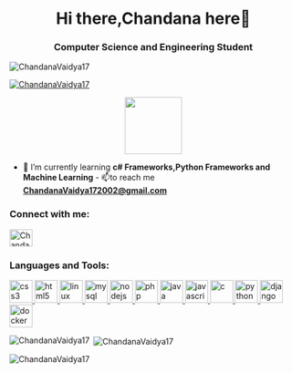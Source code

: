 <h1 align="center">Hi there,Chandana here👋</h1>
<h3 align="center">Computer Science and Engineering Student</h3>


<p align="left">
  <img
    src="https://komarev.com/ghpvc/?username=ChandanaVaidya17&label=Profile%20views&color=0e75b6&style=flat"
    alt="ChandanaVaidya17"
  />
</p>
<p align="left">
  <a href="https://github.com/ryo-ma/github-profile-trophy"
    ><img
      src="https://github-profile-trophy.vercel.app/?username=ChandanaVaidya17"
      alt="ChandanaVaidya17"
  /></a>
</p>
<div id = "header" align = "center">
  <img src="https://media.giphy.com/media/NgurY1o4z080Jfoyzw/giphy.gif" width = "100"/>
</div>

- 🌱 I’m currently learning **c# Frameworks,Python Frameworks and Machine Learning** - 📫to reach me
**ChandanaVaidya172002@gmail.com**

<h3 align="left">Connect with me:</h3>
<p align="left">
  <a href="https://www.linkedin.com/in/chandana-b-b78174208" target="blank">
    <label for=""></label><img align="center"
    src=https://www.google.com/url?sa=i&url=http%3A%2F%2Fclipart-library.com%2Ffree%2Flinkedin-transparent.html&psig=AOvVaw3junaKNZfD7YCIJBn4AemH&ust=1620497797817000&source=images&cd=vfe&ved=0CAIQjRxqFwoTCNi62_SWuPACFQAAAAAdAAAAABAD"
    alt="ChandanaVaidya17" height="30" width="40" /></a
  >
  <!-- <a href="https://instagram.com/chandu1_7" target="blank"
        ><img
        align="center"
        src="https://www.google.com/url?sa=i&url=https%3A%2F%2Fwww.pinterest.com%2Fpin%2F627267054330067625%2F&psig=AOvVaw0vrxPz7olNA6g3oQ6ARp9H&ust=1620497752357000&source=images&cd=vfe&ved=0CAIQjRxqFwoTCIDu3NqWuPACFQAAAAAdAAAAABAD"
        alt="chandu1_7"
        height="30"
        width="40"
    /></a> -->
  <!-- <a href="https://www.youtube.com/c/deepak nayak" target="blank"><img align="center" src="https://raw.githubusercontent.com/rahuldkjain/github-profile-readme-generator/neutral-icons/src/images/icons/Social/youtube.svg" alt="deepak nayak" height="30" width="40" /></a> -->
</p>

<h3 align="left">Languages and Tools:</h3>
<p align="left">
  <!-- <a href="https://developer.android.com" target="_blank">
        <img
        src="https://raw.githubusercontent.com/devicons/devicon/master/icons/android/android-original-wordmark.svg"
        alt="android"
        width="40"
        height="40"
        />
    </a> -->
  <a href="https://www.w3schools.com/css/" target="_blank">
    <img
      src="https://img.icons8.com/color/512/css3.png"
      alt="css3"
      width="40"
      height="40"
    />
  </a>
  <!-- <a href="https://expressjs.com" target="_blank">
        <img
        src="https://raw.githubusercontent.com/devicons/devicon/master/icons/express/express-original-wordmark.svg"
        alt="express"
        width="40"
        height="40"
        />
    </a> -->
  <!-- <a href="https://firebase.google.com/" target="_blank">
        <img
        src="https://www.vectorlogo.zone/logos/flutterio/flutterio-icon.svg"
        alt="flutter"
        width="40"
        height="40"
        />
    </a> -->
  <!-- <a href="https://www.framer.com/" target="_blank">
    <img
      src="https://www.vectorlogo.zone/logos/git-scm/git-scm-icon.svg"
      alt="git"
      width="40"
      height="40"
    /> -->

  <a href="https://www.w3.org/html/" target="_blank">
    <img
      src="https://www.freepnglogos.com/uploads/html5-logo-png/html5-logo-html-logo-0.png"
      alt="html5"
      width="40"
      height="40"
    />
  </a>
  <a href="https://www.linux.org/" target="_blank">
    <img
      src="https://1000logos.net/wp-content/uploads/2017/03/LINUX-LOGO-453x500.png"
      alt="linux"
      width="40"
      height="40"
    />
 
  <a href="https://www.mysql.com/" target="_blank">
    <img
      src="https://www.mysql.com/common/logos/logo-mysql-170x115.png"
      alt="mysql"
      width="40"
      height="40"
    />
  </a>
  <!-- <a href="https://www.nginx.com" target="_blank">
        <img
        src="https://raw.githubusercontent.com/devicons/devicon/master/icons/nginx/nginx-original.svg"
        alt="nginx"
        width="40"
        height="40"
        />
    </a> -->
  <a href="https://nodejs.org" target="_blank">
    <img
      src="https://seeklogo.com/images/N/nodejs-logo-FBE122E377-seeklogo.com.png"
      alt="nodejs"
      width="40"
      height="40"
    />
      
  </a>
  <!-- <a href="https://opencv.org/" target="_blank">
        <img
        src="https://www.vectorlogo.zone/logos/opencv/opencv-icon.svg"
        alt="opencv"
        width="40"
        height="40"
        />
    </a> -->
  <a href="https://www.php.net" target="_blank">
    <img
      src="https://www.php.net/images/logos/new-php-logo.png"
      alt="php"
      width="40"
      height="40"
    />
  </a>
  <!-- <a href="https://postman.com" target="_blank">
        <img
        src="https://www.vectorlogo.zone/logos/getpostman/getpostman-icon.svg"
        alt="postman"
        width="40"
        height="40"
        />
      
    </a> -->
  <a href="https://reactjs.org/" target="_blank">
    <img
      src="https://cdn4.iconfinder.com/data/icons/logos-3/600/React.js_logo-512.png"
      alt="react"
      width="40"
      height="40"
  /></a>
  <!-- <a href="https://www.tensorflow.org" target="_blank">
        <img
        src="https://www.vectorlogo.zone/logos/tensorflow/tensorflow-icon.svg"
        alt="tensorflow"
        width="40"
        height="40"
        />
    </a> -->
  <!-- <a href="https://www.adobe.com/products/xd.html" target="_blank">
        <img
        src="https://cdn.worldvectorlogo.com/logos/adobe-xd.svg"
        alt="xd"
        width="40"
        height="40"
        />
    </a> -->
  <a href="https://www.java.com/en/" target="_blank">
    <img
      src="https://seeklogo.com/images/J/java-logo-7F8B35BAB3-seeklogo.com.png"
      alt="java"
      width="40"
      height="40"
    />
  </a>
  <a href="javascript.com" target="_blank">
    <img
      src="https://seeklogo.com/images/J/javascript-js-logo-2949701702-seeklogo.com.png"
      alt="javascript"
      width="40"
      height="40"
    />
  </a>
  <a href="https://www.cprogramming.com/" target="_blank">
    <img
      src="https://seeklogo.com/images/C/c-logo-672525892C-seeklogo.com.png"
      alt="c"
      width="40"
      height="40"
    />
  </a>
  <a href="https://www.python.org/" target="_blank">
    <img
      src="https://s3.dualstack.us-east-2.amazonaws.com/pythondotorg-assets/media/community/logos/python-logo-only.png"
      alt="python"
      width="40"
      height="40"
    />
  </a>
  <a href="https://www.djangoproject.com/" target="_blank">
    <img
      src="https://cdn.worldvectorlogo.com/logos/django.svg"
      alt="django"
      width="40"
      height="40"
    />
  </a>
  <a
    href="https://www.docker.com/company/newsroom/media-resources/"
    target="_blank"
  >
    <img
      src="https://img.icons8.com/fluency/512/docker.png"
      alt="docker"
      width="40"
      height="40"
    />
  </a>
</p>

<p>
  <img
    align="left"
    src="https://github-readme-stats.vercel.app/api/top-langs?username=ChandanaVaidya17&show_icons=true&locale=en&layout=compact"
    alt="ChandanaVaidya17"
  />
</p>
      
      

<p>
  &nbsp;<img
    align="center"
    src="https://github-readme-stats.vercel.app/api?username=ChandanaVaidya17&show_icons=true&locale=en"
    alt="ChandanaVaidya17"
  />
</p>

<p>
  <img
    align="center"
    src="https://github-readme-streak-stats.herokuapp.com/?user=ChandanaVaidya17&"
    alt="ChandanaVaidya17"
  />
</p>

      
      
      
